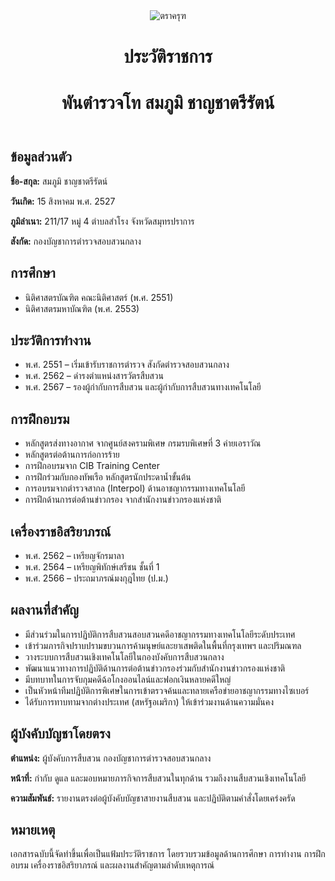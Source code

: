 </html>
  <header>
    <img src="https://upload.wikimedia.org/wikipedia/commons/6/6b/Emblem_of_Thailand.svg" alt="ตราครุฑ">
    <h1>ประวัติราชการ</h1>
    <h1>พันตำรวจโท สมภูมิ ชาญชาตรีรัตน์</h1>
  </header>

  <h2>ข้อมูลส่วนตัว</h2>
  <p><strong>ชื่อ-สกุล:</strong> สมภูมิ ชาญชาตรีรัตน์</p>
  <p><strong>วันเกิด:</strong> 15 สิงหาคม พ.ศ. 2527</p>
  <p><strong>ภูมิลำเนา:</strong> 211/17 หมู่ 4 ตำบลสำโรง จังหวัดสมุทรปราการ</p>
  <p><strong>สังกัด:</strong> กองบัญชาการตำรวจสอบสวนกลาง</p>

  <h2>การศึกษา</h2>
  <ul>
    <li>นิติศาสตรบัณฑิต คณะนิติศาสตร์ (พ.ศ. 2551)</li>
    <li>นิติศาสตรมหาบัณฑิต (พ.ศ. 2553)</li>
  </ul>

  <h2>ประวัติการทำงาน</h2>
  <ul>
    <li>พ.ศ. 2551 – เริ่มเข้ารับราชการตำรวจ สังกัดตำรวจสอบสวนกลาง</li>
    <li>พ.ศ. 2562 – ดำรงตำแหน่งสารวัตรสืบสวน</li>
    <li>พ.ศ. 2567 – รองผู้กำกับการสืบสวน และผู้กำกับการสืบสวนทางเทคโนโลยี</li>
  </ul>

  <h2>การฝึกอบรม</h2>
  <ul>
    <li>หลักสูตรส่งทางอากาศ จากศูนย์สงครามพิเศษ กรมรบพิเศษที่ 3 ค่ายเอราวัณ</li>
    <li>หลักสูตรต่อต้านการก่อการร้าย</li>
    <li>การฝึกอบรมจาก CIB Training Center</li>
    <li>การฝึกร่วมกับกองทัพเรือ หลักสูตรนักประดาน้ำขั้นต้น</li>
    <li>การอบรมจากตำรวจสากล (Interpol) ด้านอาชญากรรมทางเทคโนโลยี</li>
    <li>การฝึกด้านการต่อต้านข่าวกรอง จากสำนักงานข่าวกรองแห่งชาติ</li>
  </ul>

  <h2>เครื่องราชอิสริยาภรณ์</h2>
  <ul>
    <li>พ.ศ. 2562 – เหรียญจักรมาลา</li>
    <li>พ.ศ. 2564 – เหรียญพิทักษ์เสรีชน ชั้นที่ 1</li>
    <li>พ.ศ. 2566 – ประถมาภรณ์มงกุฎไทย (ป.ม.)</li>
  </ul>

  <h2>ผลงานที่สำคัญ</h2>
  <ul>
    <li>มีส่วนร่วมในการปฏิบัติการสืบสวนสอบสวนคดีอาชญากรรมทางเทคโนโลยีระดับประเทศ</li>
    <li>เข้าร่วมภารกิจปราบปรามขบวนการค้ามนุษย์และยาเสพติดในพื้นที่กรุงเทพฯ และปริมณฑล</li>
    <li>วางระบบการสืบสวนเชิงเทคโนโลยีในกองบังคับการสืบสวนกลาง</li>
    <li>พัฒนาแนวทางการปฏิบัติด้านการต่อต้านข่าวกรองร่วมกับสำนักงานข่าวกรองแห่งชาติ</li>
    <li>มีบทบาทในการจับกุมคดีฉ้อโกงออนไลน์และฟอกเงินหลายคดีใหญ่</li>
    <li>เป็นหัวหน้าทีมปฏิบัติการพิเศษในการเข้าตรวจค้นและทลายเครือข่ายอาชญากรรมทางไซเบอร์</li>
    <li>ได้รับการทาบทามจากต่างประเทศ (สหรัฐอเมริกา) ให้เข้าร่วมงานด้านความมั่นคง</li>
  </ul>

  <h2>ผู้บังคับบัญชาโดยตรง</h2>
  <p><strong>ตำแหน่ง:</strong> ผู้บังคับการสืบสวน กองบัญชาการตำรวจสอบสวนกลาง</p>
  <p><strong>หน้าที่:</strong> กำกับ ดูแล และมอบหมายภารกิจการสืบสวนในทุกด้าน รวมถึงงานสืบสวนเชิงเทคโนโลยี</p>
  <p><strong>ความสัมพันธ์:</strong> รายงานตรงต่อผู้บังคับบัญชาสายงานสืบสวน และปฏิบัติตามคำสั่งโดยเคร่งครัด</p>

  <h2>หมายเหตุ</h2>
  <p>เอกสารฉบับนี้จัดทำขึ้นเพื่อเป็นแฟ้มประวัติราชการ โดยรวบรวมข้อมูลด้านการศึกษา การทำงาน การฝึกอบรม เครื่องราชอิสริยาภรณ์ และผลงานสำคัญตามลำดับเหตุการณ์</p>

</body>
</html>
